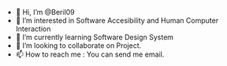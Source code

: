 - 👋 Hi, I’m @Beril09
- 👀 I’m interested in Software Accesibility and Human Computer Interaction
- 🌱 I’m currently learning Software Design System
- 💞️ I’m looking to collaborate on Project.
- 📫 How to reach me : You can send me email.

<!---
Beril09/Beril09 is a ✨ special ✨ repository because its `README.md` (this file) appears on your GitHub profile.
You can click the Preview link to take a look at your changes.
--->
